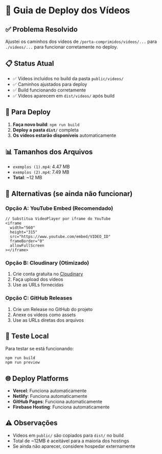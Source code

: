# 🎥 Guia de Deploy dos Vídeos

## ✅ Problema Resolvido
Ajustei os caminhos dos vídeos de `/porta-comprimidos/videos/...` para `./videos/...` para funcionar corretamente no deploy.

## 📋 Status Atual
- ✅ Vídeos incluídos no build da pasta `public/videos/`
- ✅ Caminhos ajustados para deploy
- ✅ Build funcionando corretamente
- ✅ Vídeos aparecem em `dist/videos/` após build

## 🚀 Para Deploy
1. **Faça novo build**: `npm run build`
2. **Deploy a pasta `dist/`** completa
3. **Os vídeos estarão disponíveis** automaticamente

## 📊 Tamanhos dos Arquivos
- `exemplos (1).mp4`: 4.47 MB
- `exemplos (2).mp4`: 7.49 MB
- **Total**: ~12 MB

## 🎯 Alternativas (se ainda não funcionar)

### Opção A: YouTube Embed (Recomendado)
```tsx
// Substitua VideoPlayer por iframe do YouTube
<iframe 
  width="560" 
  height="315" 
  src="https://www.youtube.com/embed/VIDEO_ID" 
  frameBorder="0" 
  allowFullScreen
></iframe>
```

### Opção B: Cloudinary (Otimizado)
1. Crie conta gratuita no [Cloudinary](https://cloudinary.com)
2. Faça upload dos vídeos
3. Use as URLs fornecidas

### Opção C: GitHub Releases
1. Crie um Release no GitHub do projeto
2. Anexe os vídeos como assets
3. Use as URLs diretas dos arquivos

## 🔧 Teste Local
Para testar se está funcionando:
```bash
npm run build
npm run preview
```

## 🌐 Deploy Platforms
- **Vercel**: Funciona automaticamente
- **Netlify**: Funciona automaticamente  
- **GitHub Pages**: Funciona automaticamente
- **Firebase Hosting**: Funciona automaticamente

## ⚠️ Observações
- Vídeos em `public/` são copiados para `dist/` no build
- Total de ~12MB é aceitável para a maioria dos hostings
- Se ainda não aparecer, considere hospedar externamente
